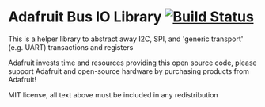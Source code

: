 <!-- 
<!-- Copyright 2025 Michael V. Schaefer
<!-- 
<!-- Licensed under the Apache License, Version 2.0 (the "License");
<!-- you may not use this file except in compliance with the License.
<!-- You may obtain a copy of the License at:
<!-- 
<!--     http://www.apache.org/licenses/LICENSE-2.0
<!-- 
<!-- Unless required by applicable law or agreed to in writing, software
<!-- distributed under the License is distributed on an "AS IS" BASIS,
<!-- WITHOUT WARRANTIES OR CONDITIONS OF ANY KIND, either express or implied.
<!-- See the License for the specific language governing permissions and
<!-- limitations under the License.
-->

# Adafruit Bus IO Library [![Build Status](https://github.com/adafruit/Adafruit_BusIO/workflows/Arduino%20Library%20CI/badge.svg)](https://github.com/adafruit/Adafruit_BusIO/actions)


This is a helper library to abstract away I2C, SPI, and 'generic transport' (e.g. UART) transactions and registers

Adafruit invests time and resources providing this open source code, please support Adafruit and open-source hardware by purchasing products from Adafruit!

MIT license, all text above must be included in any redistribution
